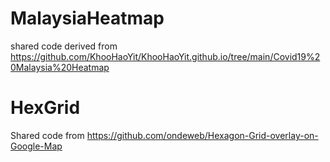 # MalaysiaHeatmap
shared code derived from https://github.com/KhooHaoYit/KhooHaoYit.github.io/tree/main/Covid19%20Malaysia%20Heatmap
# HexGrid
Shared code from https://github.com/ondeweb/Hexagon-Grid-overlay-on-Google-Map 
